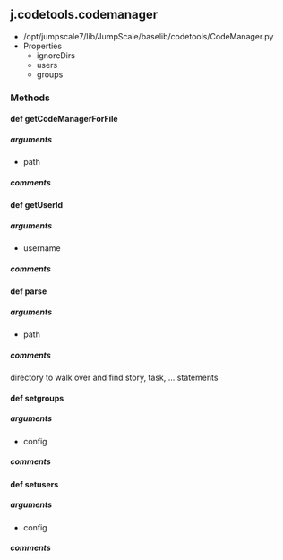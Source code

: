 ## j.codetools.codemanager

- /opt/jumpscale7/lib/JumpScale/baselib/codetools/CodeManager.py
- Properties
    - ignoreDirs
    - users
    - groups

### Methods

#### def getCodeManagerForFile 
##### arguments

- path

##### comments

#### def getUserId 
##### arguments

- username

##### comments

#### def parse 
##### arguments

- path

##### comments

directory to walk over and find story, task, ... statements

#### def setgroups 
##### arguments

- config

##### comments

#### def setusers 
##### arguments

- config

##### comments

